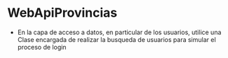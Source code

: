 # WebApiProvincias
- En la capa de acceso a datos, en particular de  los usuarios, utilice una Clase encargada de realizar la busqueda de usuarios para  simular el proceso de login
 
